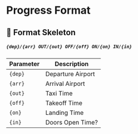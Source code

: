 # Progress Format

## 🩻 Format Skeleton
##### `{dep}/{arr} OUT/{out} OFF/{off} ON/{on} IN/{in}`

| Parameter | Description |
| -- | -- |
| `{dep}` | Departure Airport |
| `{arr}` | Arrival Airport |
| `{out}` | Taxi Time |
| `{off}` | Takeoff Time |
| `{on}` | Landing Time |
| `{in}` | Doors Open Time? |
